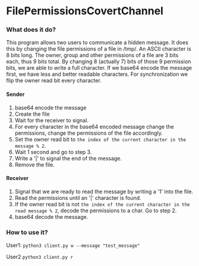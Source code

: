 # FilePermissionsCovertChannel

### What does it do?
This program allows two users to communicate a hidden message.
It does this by changing the file permissions of a file in /tmp/.
An ASCII character is 8 bits long. The owner, group and other permissions of a file are 3 bits each, thus 9 bits total.
By changing 8 (actually 7) bits of those 9 permission bits, we are able to write a full character. 
If we base64 encode the message first, we have less and better readable characters.
For synchronization we flip the owner read bit every character. 

#### Sender
1. base64 encode the message
2. Create the file
3. Wait for the receiver to signal.
4. For every character in the base64 encoded message change the permissions, change the permissions of the file accordingly.
5. Set the owner read bit to `the index of the current character in the message % 2`. 
6. Wait 1 second and go to step 3.
7. Write a '|' to signal the end of the message.
8. Remove the file.

#### Receiver
1. Signal that we are ready to read the message by writing a '1' into the file.
2. Read the permissions until an '|' character is found.  
3. If the owner read bit is not `the index of the current character in the read message % 2`, decode the permissions to a char. Go to step 2. 
4. base64 decode the message. 

### How to use it?
User1:
`python3 client.py w --message "test_message"`

User2
`python3 client.py r`
